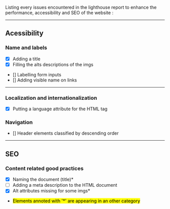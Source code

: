 Listing every issues encountered in the lighthouse report to enhance the performance, accessibility and SEO of the website :

--- 

## Acessibility 

### Name and labels

  - [X] Adding a title
  - [X] Filling the alts descriptions of the imgs
  - [] Labelling form inputs 
  - [] Adding visible name on links 

---

### Localization and internationalization 

  - [X] Putting a language attribute for the HTML tag

### Navigation 

  - [] Header elements classified by descending order

--- 

## SEO 

### Content related good practices

- [X] Naming the document (title)*  
- [ ] Adding a meta description to the HTML document  
- [X] Alt attributes missing for some imgs*  

* <mark><bold> Elements annoted with '*' are appearing in an other category </bold></mark>